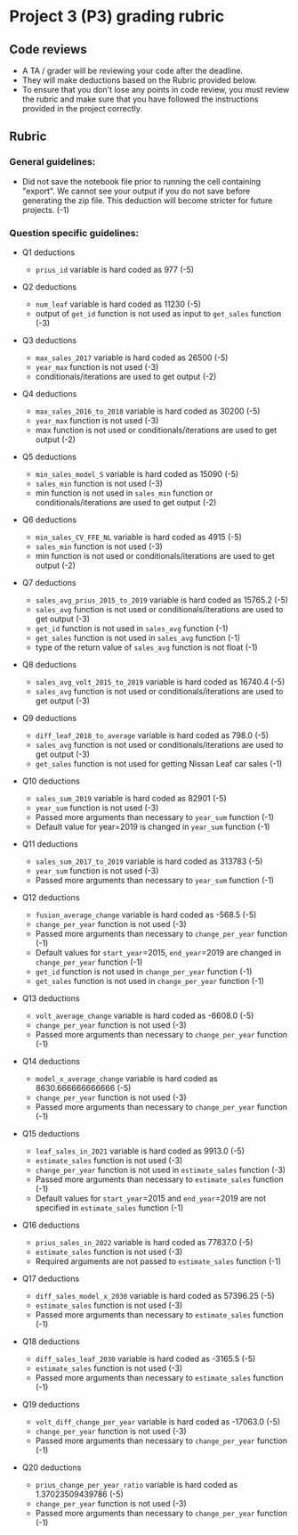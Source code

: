 # Project 3 (P3) grading rubric

## Code reviews

- A TA / grader will be reviewing your code after the deadline.
- They will make deductions based on the Rubric provided below.
- To ensure that you don't lose any points in code review, you must review the rubric and make sure that you have followed the instructions provided in the project correctly.

## Rubric

### General guidelines:

- Did not save the notebook file prior to running the cell containing "export". We cannot see your output if you do not save before generating the zip file. This deduction will become stricter for future projects. (-1)

### Question specific guidelines:

- Q1 deductions

  - `prius_id` variable is hard coded as 977 (-5)

- Q2 deductions

  - `num_leaf` variable is hard coded as 11230 (-5)
  - output of `get_id` function is not used as input to `get_sales` function (-3)

- Q3 deductions

  - `max_sales_2017` variable is hard coded as 26500 (-5)
  - `year_max` function is not used (-3)
  - conditionals/iterations are used to get output (-2)

- Q4 deductions

  - `max_sales_2016_to_2018` variable is hard coded as 30200 (-5)
  - `year_max` function is not used (-3)
  - max function is not used or conditionals/iterations are used to get output (-2)

- Q5 deductions

  - `min_sales_model_S` variable is hard coded as 15090 (-5)
  - `sales_min` function is not used (-3)
  - min function is not used in `sales_min` function or conditionals/iterations are used to get output (-2)

- Q6 deductions

  - `min_sales_CV_FFE_NL` variable is hard coded as 4915 (-5)
  - `sales_min` function is not used (-3)
  - min function is not used or conditionals/iterations are used to get output (-2)

- Q7 deductions

  - `sales_avg_prius_2015_to_2019` variable is hard coded as 15765.2 (-5)
  - `sales_avg` function is not used or conditionals/iterations are used to get output (-3)
  - `get_id` function is not used in `sales_avg` function (-1)
  - `get_sales` function is not used in `sales_avg` function (-1)
  - type of the return value of `sales_avg` function is not float (-1)

- Q8 deductions

  - `sales_avg_volt_2015_to_2019` variable is hard coded as 16740.4 (-5)
  - `sales_avg` function is not used or conditionals/iterations are used to get output (-3)

- Q9 deductions

  - `diff_leaf_2018_to_average` variable is hard coded as 798.0 (-5)
  - `sales_avg` function is not used or conditionals/iterations are used to get output (-3)
  - `get_sales` function is not used for getting Nissan Leaf car sales (-1)

- Q10 deductions

  - `sales_sum_2019` variable is hard coded as 82901 (-5)
  - `year_sum` function is not used (-3)
  - Passed more arguments than necessary to `year_sum` function (-1)
  - Default value for year=2019 is changed in `year_sum` function (-1)

- Q11 deductions

  - `sales_sum_2017_to_2019` variable is hard coded as 313783 (-5)
  - `year_sum` function is not used (-3)
  - Passed more arguments than necessary to `year_sum` function (-1)

- Q12 deductions

  - `fusion_average_change` variable is hard coded as -568.5 (-5)
  - `change_per_year` function is not used (-3)
  - Passed more arguments than necessary to `change_per_year` function (-1)
  - Default values for `start_year`=2015, `end_year`=2019 are changed in `change_per_year` function (-1)
  - `get_id` function is not used in `change_per_year` function (-1)
  - `get_sales` function is not used in `change_per_year` function (-1)

- Q13 deductions

  - `volt_average_change` variable is hard coded as -6608.0 (-5)
  - `change_per_year` function is not used (-3)
  - Passed more arguments than necessary to `change_per_year` function (-1)

- Q14 deductions

  - `model_x_average_change` variable is hard coded as 8630.666666666666 (-5)
  - `change_per_year` function is not used (-3)
  - Passed more arguments than necessary to `change_per_year` function (-1)

- Q15 deductions

  - `leaf_sales_in_2021` variable is hard coded as 9913.0 (-5)
  - `estimate_sales` function is not used (-3)
  - `change_per_year` function is not used in `estimate_sales` function (-3)
  - Passed more arguments than necessary to `estimate_sales` function (-1)
  - Default values for `start_year`=2015 and `end_year`=2019 are not specified in `estimate_sales` function (-1)

- Q16 deductions

  - `prius_sales_in_2022` variable is hard coded as 77837.0 (-5)
  - `estimate_sales` function is not used (-3)
  - Required arguments are not passed to `estimate_sales` function (-1)

- Q17 deductions

  - `diff_sales_model_x_2030` variable is hard coded as 57396.25 (-5)
  - `estimate_sales` function is not used (-3)
  - Passed more arguments than necessary to `estimate_sales` function (-1)

- Q18 deductions

  - `diff_sales_leaf_2030` variable is hard coded as -3165.5 (-5)
  - `estimate_sales` function is not used (-3)
  - Passed more arguments than necessary to `estimate_sales` function (-1)

- Q19 deductions

  - `volt_diff_change_per_year` variable is hard coded as -17063.0 (-5)
  - `change_per_year` function is not used (-3)
  - Passed more arguments than necessary to `change_per_year` function (-1)

- Q20 deductions
  - `prius_change_per_year_ratio` variable is hard coded as 1.37023509439786 (-5)
  - `change_per_year` function is not used (-3)
  - Passed more arguments than necessary to `change_per_year` function (-1)

